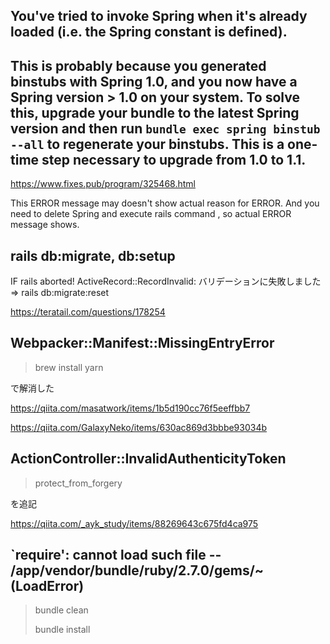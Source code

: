 

## You've tried to invoke Spring when it's already loaded (i.e. the Spring constant is defined).
## This is probably because you generated binstubs with Spring 1.0, and you now have a Spring version > 1.0 on your system. To solve this, upgrade your bundle to the latest Spring version and then run `bundle exec spring binstub --all` to regenerate your binstubs. This is a one-time step necessary to upgrade from 1.0 to 1.1.

https://www.fixes.pub/program/325468.html

This ERROR message may doesn't show actual reason for ERROR.
And you need to delete Spring and execute rails command , so actual ERROR message shows.



## rails db:migrate, db:setup

IF
rails aborted!
ActiveRecord::RecordInvalid: バリデーションに失敗しました
=>
rails db:migrate:reset

https://teratail.com/questions/178254

## Webpacker::Manifest::MissingEntryError

> brew install yarn

で解消した

https://qiita.com/masatwork/items/1b5d190cc76f5eeffbb7

https://qiita.com/GalaxyNeko/items/630ac869d3bbbe93034b

## ActionController::InvalidAuthenticityToken

> protect_from_forgery

を追記

https://qiita.com/_ayk_study/items/88269643c675fd4ca975

## `require': cannot load such file -- /app/vendor/bundle/ruby/2.7.0/gems/~ (LoadError)

> bundle clean
> 
> bundle install

